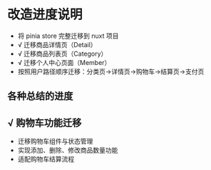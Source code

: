 # 改造进度说明

- 将 pinia store 完整迁移到 nuxt 项目
- √ 迁移商品详情页（Detail）
- √ 迁移商品列表页（Category）
- √ 迁移个人中心页面（Member）
- 按照用户路径顺序迁移：分类页→详情页→购物车→结算页→支付页

## 各种总结的进度

## √ 购物车功能迁移

- 迁移购物车组件与状态管理
- 实现添加、删除、修改商品数量功能
- 适配购物车结算流程

